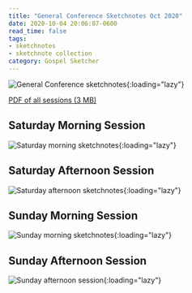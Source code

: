 ```yaml
---
title: "General Conference Sketchnotes Oct 2020"
date: 2020-10-04 20:06:07-0600
read_time: false
tags:
- sketchnotes
- sketchnote collection
category: Gospel Sketcher
---
```


![General Conference sketchnotes](https://media.bennorris.org/images/gospelsketcher/general-conference/oct-2020/general-conference-sketchnotes.jpg){:loading="lazy"}

[PDF of all sessions (3 MB)](https://media.bennorris.org/images/gospelsketcher/general-conference/oct-2020/oct-2020-general-confrerence-sketchnotes.pdf)

## Saturday Morning Session

![Saturday morning sketchnotes](https://media.bennorris.org/images/gospelsketcher/general-conference/oct-2020/general-conference-sat-am-sketchnote.jpg){:loading="lazy"}

## Saturday Afternoon Session

![Saturday afternoon sketchnotes](https://media.bennorris.org/images/gospelsketcher/general-conference/oct-2020/general-conference-sat-pm-sketchnote.jpg){:loading="lazy"}

## Sunday Morning Session

![Sunday morning sketchnotes](https://media.bennorris.org/images/gospelsketcher/general-conference/oct-2020/general-conference-sun-am-sketchnote.jpg){:loading="lazy"}

## Sunday Afternoon Session

![Sunday afternoon session](https://media.bennorris.org/images/gospelsketcher/general-conference/oct-2020/general-conference-sun-pm-sketchnote.jpg){:loading="lazy"}